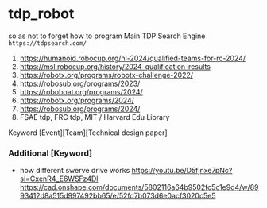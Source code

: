 # tdp_robot
 so as not to forget how to program
 Main TDP Search Engine ```https://tdpsearch.com/```

1. https://humanoid.robocup.org/hl-2024/qualified-teams-for-rc-2024/
2. https://msl.robocup.org/history/2024-qualification-results
3. https://robotx.org/programs/robotx-challenge-2022/
4. https://robosub.org/programs/2023/
5. https://roboboat.org/programs/2024/
6. https://robotx.org/programs/2024/ 
7. https://robosub.org/programs/2024/
8. FSAE tdp, FRC tdp, MIT / Harvard Edu Library

Keyword [Event][Team][Technical design paper]

### Additional [Keyword]
- how different swerve drive works https://youtu.be/D5fjnxe7pNc?si=CxenR4_E6WSFz4Dl
https://cad.onshape.com/documents/5802116a64b9502fc5c1e9d4/w/8993412d8a515d997492bb65/e/52fd7b073d6e0acf3020c5e5